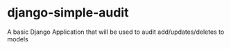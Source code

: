 django-simple-audit
===================

A basic Django Application that will be used to audit add/updates/deletes to models